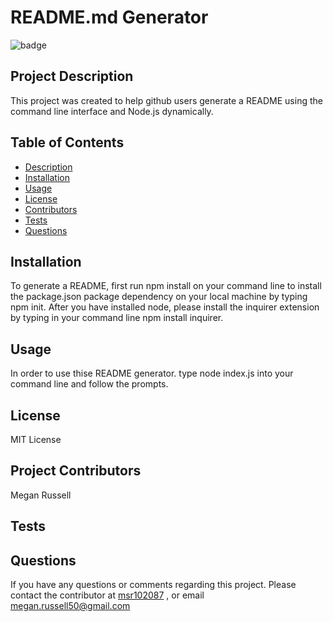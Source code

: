
# README.md Generator


![badge](https://img.shields.io/badge/License-MIT-yellowgreen.svg)

## Project Description 

This project was created to help github users generate a README using the command line interface and Node.js dynamically.  

## Table of Contents

* [Description](#description)
* [Installation](#installation)
* [Usage](#usage)
* [License](#license)
* [Contributors](#contributors)
* [Tests](#tests)
* [Questions](#questions)
    
    


## Installation

To generate a README, first run npm install on your command line to install the package.json package dependency on your local machine by typing npm init.  After you have installed node, please install the inquirer extension by typing in your command line npm install inquirer.

## Usage

In order to use thise README generator.  type node index.js into your command line and follow the prompts.

## License

MIT License

## Project Contributors

Megan Russell

## Tests



## Questions

If you have any questions or comments regarding this project.  Please contact the contributor at [msr102087](https://github.com/msr102087) , or email megan.russell50@gmail.com
